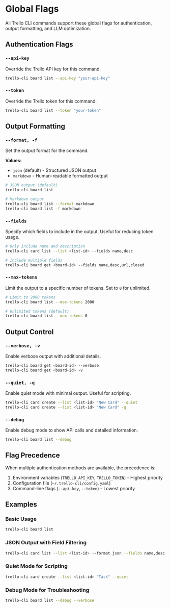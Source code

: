 # Global Flags

All Trello CLI commands support these global flags for authentication, output formatting, and LLM optimization.

## Authentication Flags

### `--api-key`
Override the Trello API key for this command.

```bash
trello-cli board list --api-key "your-api-key"
```

### `--token`
Override the Trello token for this command.

```bash
trello-cli board list --token "your-token"
```

## Output Formatting

### `--format, -f`
Set the output format for the command.

**Values:**
- `json` (default) - Structured JSON output
- `markdown` - Human-readable formatted output

```bash
# JSON output (default)
trello-cli board list

# Markdown output
trello-cli board list --format markdown
trello-cli board list -f markdown
```

### `--fields`
Specify which fields to include in the output. Useful for reducing token usage.

```bash
# Only include name and description
trello-cli card list --list <list-id> --fields name,desc

# Include multiple fields
trello-cli board get <board-id> --fields name,desc,url,closed
```

### `--max-tokens`
Limit the output to a specific number of tokens. Set to `0` for unlimited.

```bash
# Limit to 2000 tokens
trello-cli board list --max-tokens 2000

# Unlimited tokens (default)
trello-cli board list --max-tokens 0
```

## Output Control

### `--verbose, -v`
Enable verbose output with additional details.

```bash
trello-cli board get <board-id> --verbose
trello-cli board get <board-id> -v
```

### `--quiet, -q`
Enable quiet mode with minimal output. Useful for scripting.

```bash
trello-cli card create --list <list-id> "New Card" --quiet
trello-cli card create --list <list-id> "New Card" -q
```

### `--debug`
Enable debug mode to show API calls and detailed information.

```bash
trello-cli board list --debug
```

## Flag Precedence

When multiple authentication methods are available, the precedence is:

1. Environment variables (`TRELLO_API_KEY`, `TRELLO_TOKEN`) - Highest priority
2. Configuration file (`~/.trello-cli/config.yaml`)
3. Command-line flags (`--api-key`, `--token`) - Lowest priority

## Examples

### Basic Usage
```bash
trello-cli board list
```

### JSON Output with Field Filtering
```bash
trello-cli card list --list <list-id> --format json --fields name,desc,due
```

### Quiet Mode for Scripting
```bash
trello-cli card create --list <list-id> "Task" --quiet
```

### Debug Mode for Troubleshooting
```bash
trello-cli board list --debug --verbose
```
